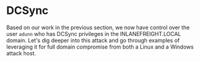 # DCSync

Based on our work in the previous section, we now have control over the user `adunn` who has DCSync privileges in the INLANEFREIGHT.LOCAL domain. Let's dig deeper into this attack and go through examples of leveraging it for full domain compromise from both a Linux and a Windows attack host.
